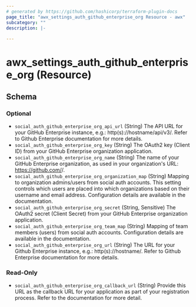 ```yaml
---
# generated by https://github.com/hashicorp/terraform-plugin-docs
page_title: "awx_settings_auth_github_enterprise_org Resource - awx"
subcategory: ""
description: |-
  
---
```


# awx_settings_auth_github_enterprise_org (Resource)





<!-- schema generated by tfplugindocs -->
## Schema

### Optional

- `social_auth_github_enterprise_org_api_url` (String) The API URL for your GitHub Enterprise instance, e.g.: http(s)://hostname/api/v3/. Refer to Github Enterprise documentation for more details.
- `social_auth_github_enterprise_org_key` (String) The OAuth2 key (Client ID) from your GitHub Enterprise organization application.
- `social_auth_github_enterprise_org_name` (String) The name of your GitHub Enterprise organization, as used in your organization's URL: https://github.com/<yourorg>/.
- `social_auth_github_enterprise_org_organization_map` (String) Mapping to organization admins/users from social auth accounts. This setting
controls which users are placed into which organizations based on their
username and email address. Configuration details are available in the
documentation.
- `social_auth_github_enterprise_org_secret` (String, Sensitive) The OAuth2 secret (Client Secret) from your GitHub Enterprise organization application.
- `social_auth_github_enterprise_org_team_map` (String) Mapping of team members (users) from social auth accounts. Configuration
details are available in the documentation.
- `social_auth_github_enterprise_org_url` (String) The URL for your Github Enterprise instance, e.g.: http(s)://hostname/. Refer to Github Enterprise documentation for more details.

### Read-Only

- `social_auth_github_enterprise_org_callback_url` (String) Provide this URL as the callback URL for your application as part of your registration process. Refer to the documentation for more detail.
